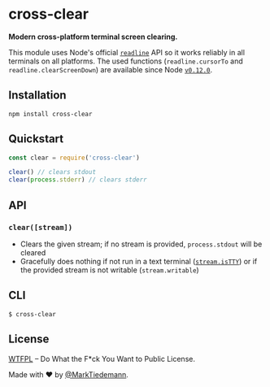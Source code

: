 # cross-clear

**Modern cross-platform terminal screen clearing.**

This module uses Node's official [`readline`](https://nodejs.org/api/readline.html) API so it works reliably in all terminals on all platforms. The used functions (`readline.cursorTo` and `readline.clearScreenDown`) are available since Node [`v0.12.0`](https://nodejs.org/dist/v0.12.0/docs/api/readline.html).

## Installation

```
npm install cross-clear
```

## Quickstart

```js
const clear = require('cross-clear')

clear() // clears stdout
clear(process.stderr) // clears stderr
```

## API

### `clear([stream])`

- Clears the given stream; if no stream is provided, `process.stdout` will be cleared
- Gracefully does nothing if not run in a text terminal ([`stream.isTTY`](https://nodejs.org/api/tty.html)) or if the provided stream is not writable (`stream.writable`)

## CLI

```
$ cross-clear
```

## License

[WTFPL](http://www.wtfpl.net/) – Do What the F*ck You Want to Public License.

Made with :heart: by [@MarkTiedemann](https://twitter.com/MarkTiedemannDE).